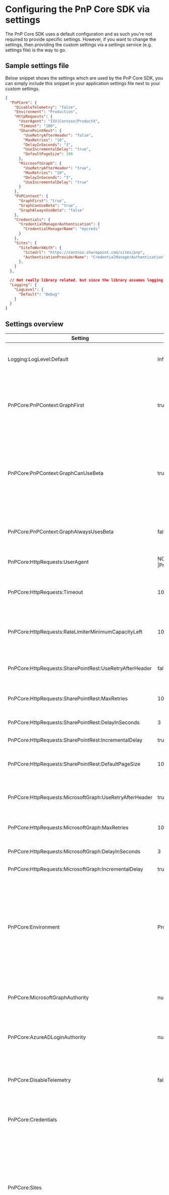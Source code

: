 # Configuring the PnP Core SDK via settings

The PnP Core SDK uses a default configuration and as such you're not required to provide specific settings. However, if you want to change the settings, then providing the custom settings via a settings service (e.g. settings file) is the way to go.

## Sample settings file

Below snippet shows the settings which are used by the PnP Core SDK, you can simply include this snippet in your application settings file next to your custom settings.

```json
{
  "PnPCore": {
    "DisableTelemetry": "false",
    "Environment": "Production",
    "HttpRequests": {
      "UserAgent": "ISV|Contoso|ProductX",
      "Timeout": "100",
      "SharePointRest": {
        "UseRetryAfterHeader": "false",
        "MaxRetries": "10",
        "DelayInSeconds": "3",
        "UseIncrementalDelay": "true",
        "DefaultPageSize": 100
      },
      "MicrosoftGraph": {
        "UseRetryAfterHeader": "true",
        "MaxRetries": "10",
        "DelayInSeconds": "3",
        "UseIncrementalDelay": "true"
      }
    },
    "PnPContext": {
      "GraphFirst": "true",
      "GraphCanUseBeta": "true",
      "GraphAlwaysUseBeta": "false"
    },
    "Credentials": {
      "CredentialManagerAuthentication": {
        "CredentialManagerName": "mycreds"
      }
    },
    "Sites": {
      "SiteToWorkWith": {
        "SiteUrl": "https://contoso.sharepoint.com/sites/pnp",
        "AuthenticationProviderName": "CredentialManagerAuthentication"
      },
    }
  },

  // Not really library related, but since the library assumes logging is connected it's being shown here
  "Logging": {
    "LogLevel": {
      "Default": "Debug"
    }
  }
}
```

## Settings overview

Setting | Default value | Description
--------|---------------|------------
Logging:LogLevel:Default | Information | Allows you to change log level. See the [.Net Logging article](https://docs.microsoft.com/en-us/aspnet/core/fundamentals/logging/?view=aspnetcore-3.1#log-level) for more details. Common levels are Debug and Information.
PnPCore:PnPContext:GraphFirst | true | If for a given request the library can choose between a SharePoint REST or a Microsoft Graph call then it will favor the Microsoft Graph call. Settings this to false will prefer SharePoint REST for all SharePoint related API calls.
PnPCore:PnPContext:GraphCanUseBeta | true | When you ask for data that can only be provided via the Microsoft Graph beta API the PnP Core SDK will use the beta endpoint for that specific request. All other requests will still use the v1.0 endpoint. If you set this to false, then any request that requires Microsoft Graph beta will not provide any result.
PnPCore:PnPContext:GraphAlwaysUsesBeta | false | The library by default uses the production v1.0 Microsoft Graph API. Use this setting to default it to the beta Microsoft Graph API.
PnPCore:HttpRequests:UserAgent | NONISV&#124;SharePointPnP<br />&#124;PnPCoreSDK | Value set as user agent when the request is sent to Microsoft 365.
PnPCore:HttpRequests:Timeout | 100 | Timeout in seconds for HTTP requests. Set higher if you need to for example download large files. Setting to -1 will result in an infinite timeout.
PnPCore:HttpRequests:RateLimiterMinimumCapacityLeft | 10 | Setting this value between 1 and 20 will result in request delaying when RateLimit headers indicate the application is about to get throttled
PnPCore:HttpRequests:SharePointRest:UseRetryAfterHeader | false | Use retry-after http header when calculating the wait time in seconds for SharePoint Rest request retry.
PnPCore:HttpRequests:SharePointRest:MaxRetries | 10 | Maximum number of retries before retrying a SharePoint Rest request throws an exception.
PnPCore:HttpRequests:SharePointRest:DelayInSeconds | 3 | Delay in seconds between SharePoint Rest request retries.
PnPCore:HttpRequests:SharePointRest:IncrementalDelay | true | Delays get incrementally longer with each retry.
PnPCore:HttpRequests:SharePointRest:DefaultPageSize | 100 | Page size using when paging is automatically applied during data querying via the PnP Core SDK LINQ support.
PnPCore:HttpRequests:MicrosoftGraph:UseRetryAfterHeader | true | Use retry-after http header when calculating the wait time in seconds for Microsoft Graph request retry.
PnPCore:HttpRequests:MicrosoftGraph:MaxRetries | 10 | Maximum number of retries before retrying a Microsoft Graph request throws an exception.
PnPCore:HttpRequests:MicrosoftGraph:DelayInSeconds | 3 | Delay in seconds between Microsoft Graph request retries.
PnPCore:HttpRequests:MicrosoftGraph:IncrementalDelay | true | Delays get incrementally longer with each retry.
PnPCore:Environment | Production | Use this setting if you are using a cloud environment **different** from the standard production cloud: possible values are `Production`, `PreProduction`, `USGovernment` (a.k.a GCC), `USGovernmentHigh` (a.k.a GCC High), `USGovernmentDoD` (a.k.a DoD), `China`, `Germany` and `Custom`. **Important:** use the correct casing when using these values, when set to `Custom` also specify `MicrosoftGraphAuthority` and `AzureADLoginAuthority`.
PnPCore:MicrosoftGraphAuthority | null | If you've set `PnPCore:Environment` to `Custom` then you're required to specify the Microsoft Graph authority to use (e.g. graph.microsoft.com).
PnPCore:AzureADLoginAuthority | null | If you've set `PnPCore:Environment` to `Custom` then you're required to specify the Azure AD login authority to use (e.g. login.microsoftonline.com).
PnPCore:DisableTelemetry | false | Allows to turn off telemetry being sent. Telemetry is used to improve this open source library and it's recommended to keep it on, but you can disable it, if required.
PnPCore:Credentials | | This section defines the settings for the Authentication Providers and it will be updated in the near future.
PnPCore:Sites | | This section defines the site collections to consume using the PnP Core SDK. Every single item of the array has a name, which can then be used with the PnPContextFactory to retrieve an instance of PnPContext for that specific site, a _SiteUrl_ and the _AuthenticationProviderName_ that maps to the corresponding Authentication Provider to use for accessing the target site.